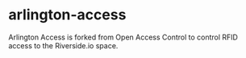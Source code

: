 arlington-access
================

Arlington Access is forked from Open Access Control to control RFID access to the Riverside.io space. 
